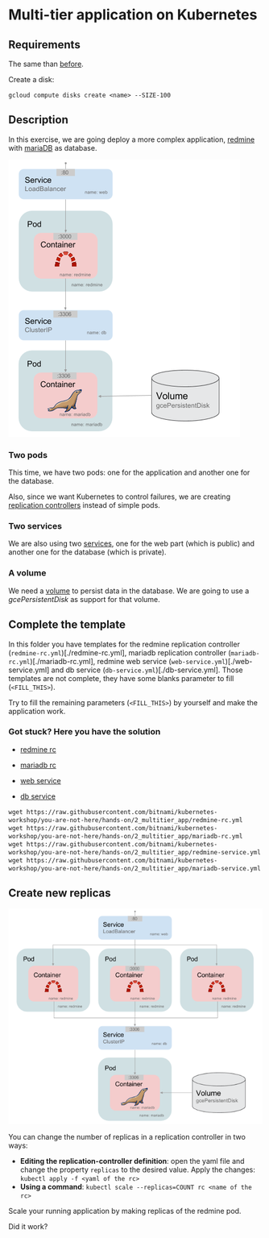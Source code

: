 # Multi-tier application on Kubernetes

## Requirements

The same than [before](../1_first_deploy/README.md#requirements).

Create a disk:

```
gcloud compute disks create <name> --SIZE-100
```

## Description

In this exercise, we are going deploy a more complex application, [redmine](http://www.redmine.org/) with [mariaDB](https://mariadb.org/) as database.

![redmine](./resources/redmine.png)

### Two pods

This time, we have two pods: one for the application and another one for the database.

Also, since we want Kubernetes to control failures, we are creating [replication controllers](http://kubernetes.io/v1.1/docs/user-guide/replication-controller.html) instead of simple pods.

### Two services

We are also using two [services](http://kubernetes.io/v1.1/docs/user-guide/services.html), one for the web part (which is public) and another one for the database (which is private).

### A volume

We need a [volume](http://kubernetes.io/v1.0/docs/user-guide/volumes.html) to persist data in the database. We are going to use a _gcePersistentDisk_ as support for that volume.

## Complete the template

In this folder you have templates for the redmine replication controller (`redmine-rc.yml`)[./redmine-rc.yml], mariadb replication controller (`mariadb-rc.yml`)[./mariadb-rc.yml], redmine web service (`web-service.yml`)[./web-service.yml] and db service (`db-service.yml`)[./db-service.yml]. Those templates are not complete, they have some blanks parameter to fill (`<FILL_THIS>`).

Try to fill the remaining parameters (`<FILL_THIS>`) by yourself and make the application work.

### Got stuck? Here you have the solution

- [redmine rc](https://github.com/bitnami/kubernetes-workshop/blob/you-are-not-here/hands-on/2_multitier_app/redmine-rc.yml)

- [mariadb rc](https://github.com/bitnami/kubernetes-workshop/blob/you-are-not-here/hands-on/2_multitier_app/mariadb-rc.yml)

- [web service](https://github.com/bitnami/kubernetes-workshop/blob/you-are-not-here/hands-on/2_multitier_app/redmine-service.yml)

- [db service](https://github.com/bitnami/kubernetes-workshop/blob/you-are-not-here/hands-on/2_multitier_app/mariadb-service.yml)

```
wget https://raw.githubusercontent.com/bitnami/kubernetes-workshop/you-are-not-here/hands-on/2_multitier_app/redmine-rc.yml
wget https://raw.githubusercontent.com/bitnami/kubernetes-workshop/you-are-not-here/hands-on/2_multitier_app/mariadb-rc.yml
wget https://raw.githubusercontent.com/bitnami/kubernetes-workshop/you-are-not-here/hands-on/2_multitier_app/redmine-service.yml
wget https://raw.githubusercontent.com/bitnami/kubernetes-workshop/you-are-not-here/hands-on/2_multitier_app/mariadb-service.yml
```

## Create new replicas

![redmine](./resources/redmine-replicas.png)

You can change the number of replicas in a replication controller in two ways:

- __Editing the replication-controller definition__: open the yaml file and change the property `replicas` to the desired value. Apply the changes: `kubectl apply -f <yaml of the rc>`
- __Using a command__: `kubectl scale --replicas=COUNT rc <name of the rc>`


Scale your running application by making replicas of the redmine pod.


Did it work?
